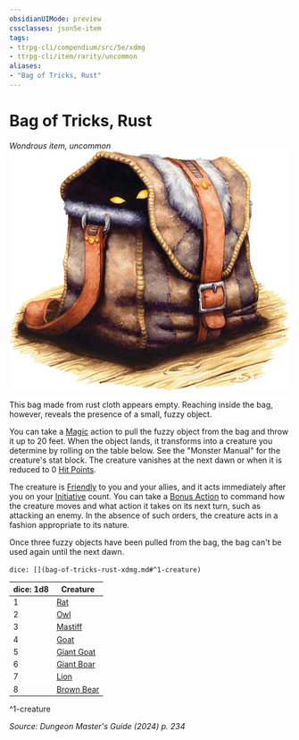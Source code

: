 ```yaml
---
obsidianUIMode: preview
cssclasses: json5e-item
tags:
- ttrpg-cli/compendium/src/5e/xdmg
- ttrpg-cli/item/rarity/uncommon
aliases: 
- "Bag of Tricks, Rust"
---
```

# Bag of Tricks, Rust
*Wondrous item, uncommon*  
![](3-Mechanics/CLI/items/img/bag-of-tricks.webp#right)


This bag made from rust cloth appears empty. Reaching inside the bag, however, reveals the presence of a small, fuzzy object.

You can take a [Magic](3-Mechanics/CLI/rules/actions.md#Magic) action to pull the fuzzy object from the bag and throw it up to 20 feet. When the object lands, it transforms into a creature you determine by rolling on the table below. See the "Monster Manual" for the creature's stat block. The creature vanishes at the next dawn or when it is reduced to 0 [Hit Points](3-Mechanics/CLI/rules/variant-rules/hit-points-xphb.md).

The creature is [Friendly](3-Mechanics/CLI/rules/variant-rules/friendly-attitude-xphb.md) to you and your allies, and it acts immediately after you on your [Initiative](3-Mechanics/CLI/rules/variant-rules/initiative-xphb.md) count. You can take a [Bonus Action](3-Mechanics/CLI/rules/variant-rules/bonus-action-xphb.md) to command how the creature moves and what action it takes on its next turn, such as attacking an enemy. In the absence of such orders, the creature acts in a fashion appropriate to its nature.

Once three fuzzy objects have been pulled from the bag, the bag can't be used again until the next dawn.

`dice: [](bag-of-tricks-rust-xdmg.md#^1-creature)`

| dice: 1d8 | Creature |
|-----------|----------|
| 1 | [Rat](3-Mechanics/CLI/bestiary/beast/rat-xmm.md) |
| 2 | [Owl](3-Mechanics/CLI/bestiary/beast/owl-xmm.md) |
| 3 | [Mastiff](3-Mechanics/CLI/bestiary/beast/mastiff-xmm.md) |
| 4 | [Goat](3-Mechanics/CLI/bestiary/beast/goat-xmm.md) |
| 5 | [Giant Goat](3-Mechanics/CLI/bestiary/beast/giant-goat-xmm.md) |
| 6 | [Giant Boar](3-Mechanics/CLI/bestiary/beast/giant-boar-xmm.md) |
| 7 | [Lion](3-Mechanics/CLI/bestiary/beast/lion-xmm.md) |
| 8 | [Brown Bear](3-Mechanics/CLI/bestiary/beast/brown-bear-xmm.md) |
^1-creature

*Source: Dungeon Master's Guide (2024) p. 234*